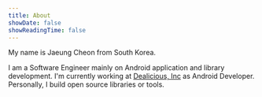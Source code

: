 ```yaml
---
title: About
showDate: false
showReadingTime: false
---
```


My name is Jaeung Cheon from South Korea.

I am a Software Engineer mainly on Android application and library development.
I'm currently working at [Dealicious, Inc](https://dealicious.kr) as Android Developer.
Personally, I build open source libraries or tools.
